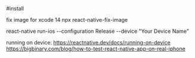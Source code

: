 #install 

fix image for xcode 14
npx react-native-fix-image


react-native run-ios --configuration Release --device "Your Device Name"


running on device: 
https://reactnative.dev/docs/running-on-device
https://bigbinary.com/blog/how-to-test-react-native-app-on-real-iphone
